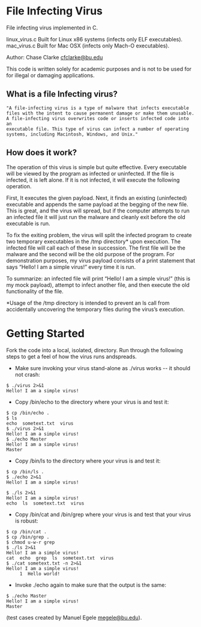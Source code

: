 # File Infecting Virus
File infecting virus implemented in C. 

linux_virus.c Built for Linux x86 systems (infects only ELF executables).  
mac_virus.c Built for Mac OSX (infects only Mach-O executables).  

Author: Chase Clarke cfclarke@bu.edu

This code is written solely for academic purposes and is not to be used for for illegal or damaging applications.

## What is a file Infecting virus?

```
"A file-infecting virus is a type of malware that infects executable 
files with the intent to cause permanent damage or make them unusable. 
A file-infecting virus overwrites code or inserts infected code into an 
executable file. This type of virus can infect a number of operating 
systems, including Macintosh, Windows, and Unix."
```

## How does it work?

The operation of this virus is simple but quite effective. Every executable will be viewed by the program as infected or uninfected. If the file is infected, it is left alone. If it is not infected, it will execute the following operation.

First, It executes the given payload. Next, it finds an existing (uninfected) executable and appends the same payload at the begging of the new file. This is great, and the virus will spread, but if the computer attempts to run an infected file it will just run the malware and cleanly exit before the old executable is run.

To fix the exiting problem, the virus will split the infected program to create two temporary executables in the /tmp directory* upon execution. The infected file will call each of these in succession. The first file will be the malware and the second will be the old purpose of the program. For demonstration purposes, my virus payload consists of a print statement that says “Hello! I am a simple virus!” every time it is run.

To summarize: an infected file will print “Hello! I am a simple virus!” (this is my mock payload), attempt to infect another file, and then execute the old functionality of the file.

*Usage of the /tmp directory is intended to prevent an ls call from accidentally uncovering the temporary files during the virus’s execution.

# Getting Started

Fork the code into a local, isolated, directory.
Run through the following steps to get a feel of how the virus runs andspreads.

* Make sure invoking your virus stand-alone as ./virus works -- it should not
crash:
```
$ ./virus 2>&1
Hello! I am a simple virus!
```
* Copy /bin/echo to the directory where your virus is and test it:
```
$ cp /bin/echo .
$ ls
echo  sometext.txt  virus
$ ./virus 2>&1
Hello! I am a simple virus!
$ ./echo Master
Hello! I am a simple virus!
Master
```
* Copy /bin/ls to the directory where your virus is and test it:
```
$ cp /bin/ls .
$ ./echo 2>&1
Hello! I am a simple virus!

$ ./ls 2>&1
Hello! I am a simple virus!
echo  ls  sometext.txt  virus
```
* Copy /bin/cat and /bin/grep where your virus is and test that your virus is
robust:
```
$ cp /bin/cat .
$ cp /bin/grep .
$ chmod u-w-r grep
$ ./ls 2>&1
Hello! I am a simple virus!
cat  echo  grep  ls  sometext.txt  virus
$ ./cat sometext.txt -n 2>&1
Hello! I am a simple virus!
     1  Hello world!
```
* Invoke ./echo again to make sure that the output is the same:
```
$ ./echo Master
Hello! I am a simple virus!
Master
```
(test cases created by Manuel Egele megele@bu.edu).

